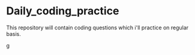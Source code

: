 # Daily_coding_practice
This repository will contain coding questions which i'll practice on regular basis. 


g




